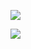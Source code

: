 ![](https://trello-attachments.s3.amazonaws.com/6103d6d2c412a819105be90a/697x939/ccda819487e17c8c8ff1ae4103ce771f/image.png)

![](https://trello-attachments.s3.amazonaws.com/6103d6d2c412a819105be90a/802x211/08908dd4e7f834c456a660ef7832032f/image.png)